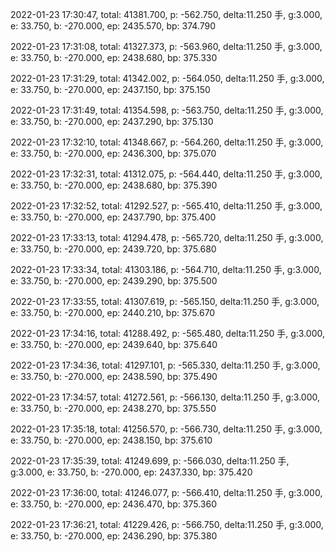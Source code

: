 2022-01-23 17:30:47, total: 41381.700, p: -562.750, delta:11.250 手, g:3.000, e: 33.750, b: -270.000, ep: 2435.570, bp: 374.790

2022-01-23 17:31:08, total: 41327.373, p: -563.960, delta:11.250 手, g:3.000, e: 33.750, b: -270.000, ep: 2438.680, bp: 375.330

2022-01-23 17:31:29, total: 41342.002, p: -564.050, delta:11.250 手, g:3.000, e: 33.750, b: -270.000, ep: 2437.150, bp: 375.150

2022-01-23 17:31:49, total: 41354.598, p: -563.750, delta:11.250 手, g:3.000, e: 33.750, b: -270.000, ep: 2437.290, bp: 375.130

2022-01-23 17:32:10, total: 41348.667, p: -564.260, delta:11.250 手, g:3.000, e: 33.750, b: -270.000, ep: 2436.300, bp: 375.070

2022-01-23 17:32:31, total: 41312.075, p: -564.440, delta:11.250 手, g:3.000, e: 33.750, b: -270.000, ep: 2438.680, bp: 375.390

2022-01-23 17:32:52, total: 41292.527, p: -565.410, delta:11.250 手, g:3.000, e: 33.750, b: -270.000, ep: 2437.790, bp: 375.400

2022-01-23 17:33:13, total: 41294.478, p: -565.720, delta:11.250 手, g:3.000, e: 33.750, b: -270.000, ep: 2439.720, bp: 375.680

2022-01-23 17:33:34, total: 41303.186, p: -564.710, delta:11.250 手, g:3.000, e: 33.750, b: -270.000, ep: 2439.290, bp: 375.500

2022-01-23 17:33:55, total: 41307.619, p: -565.150, delta:11.250 手, g:3.000, e: 33.750, b: -270.000, ep: 2440.210, bp: 375.670

2022-01-23 17:34:16, total: 41288.492, p: -565.480, delta:11.250 手, g:3.000, e: 33.750, b: -270.000, ep: 2439.640, bp: 375.640

2022-01-23 17:34:36, total: 41297.101, p: -565.330, delta:11.250 手, g:3.000, e: 33.750, b: -270.000, ep: 2438.590, bp: 375.490

2022-01-23 17:34:57, total: 41272.561, p: -566.130, delta:11.250 手, g:3.000, e: 33.750, b: -270.000, ep: 2438.270, bp: 375.550

2022-01-23 17:35:18, total: 41256.570, p: -566.730, delta:11.250 手, g:3.000, e: 33.750, b: -270.000, ep: 2438.150, bp: 375.610

2022-01-23 17:35:39, total: 41249.699, p: -566.030, delta:11.250 手, g:3.000, e: 33.750, b: -270.000, ep: 2437.330, bp: 375.420

2022-01-23 17:36:00, total: 41246.077, p: -566.410, delta:11.250 手, g:3.000, e: 33.750, b: -270.000, ep: 2436.470, bp: 375.360

2022-01-23 17:36:21, total: 41229.426, p: -566.750, delta:11.250 手, g:3.000, e: 33.750, b: -270.000, ep: 2436.290, bp: 375.380